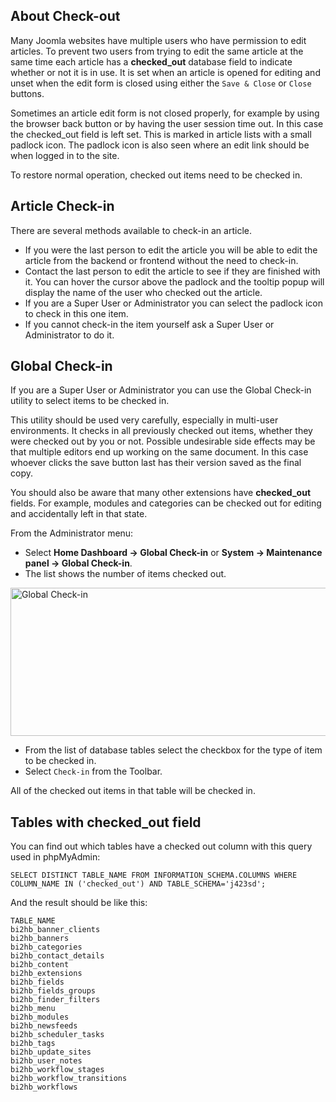 <!-- Filename: J4.x:Article_Check-out_and_Check-in / Display title: Article Check-out and Check-in -->

## About Check-out

Many Joomla websites have multiple users who have permission to edit
articles. To prevent two users from trying to edit the same article at
the same time each article has a **checked_out** database field to
indicate whether or not it is in use. It is set when an article is
opened for editing and unset when the edit form is closed using either
the `Save & Close` or `Close` buttons.

Sometimes an article edit form is not closed properly, for example by
using the browser back button or by having the user session time out. In
this case the checked_out field is left set. This is marked in article
lists with a small padlock icon. The padlock icon is also seen where an
edit link should be when logged in to the site.

To restore normal operation, checked out items need to be checked in.

## Article Check-in

There are several methods available to check-in an article.

- If you were the last person to edit the article you will be able to
  edit the article from the backend or frontend without the need to
  check-in.
- Contact the last person to edit the article to see if they are
  finished with it. You can hover the cursor above the padlock and the
  tooltip popup will display the name of the user who checked out the
  article.
- If you are a Super User or Administrator you can select the padlock
  icon to check in this one item.
- If you cannot check-in the item yourself ask a Super User or
  Administrator to do it.

## Global Check-in

If you are a Super User or Administrator you can use the Global Check-in
utility to select items to be checked in.

This utility should be used very carefully, especially in multi-user
environments. It checks in all previously checked out items, whether
they were checked out by you or not. Possible undesirable side effects
may be that multiple editors end up working on the same document. In
this case whoever clicks the save button last has their version saved as
the final copy.

You should also be aware that many other extensions have **checked_out**
fields. For example, modules and categories can be checked out for
editing and accidentally left in that state.

From the Administrator menu:

- Select **Home Dashboard **→** Global Check-in** or
  **System **→** Maintenance panel **→** Global Check-in**.
- The list shows the number of items checked out.

<img
src="https://docs.joomla.org/images/thumb/6/65/J4x-global-checkin-en.png/800px-J4x-global-checkin-en.png"
class="thumbborder" decoding="async"
srcset="https://docs.joomla.org/images/6/65/J4x-global-checkin-en.png 1.5x"
data-file-width="1000" data-file-height="296" width="800" height="237"
alt="Global Check-in" />

- From the list of database tables select the checkbox for the type of
  item to be checked in.
- Select `Check-in` from the Toolbar.

All of the checked out items in that table will be checked in.

## Tables with checked_out field

You can find out which tables have a checked out column with this query
used in phpMyAdmin:

    SELECT DISTINCT TABLE_NAME FROM INFORMATION_SCHEMA.COLUMNS WHERE COLUMN_NAME IN ('checked_out') AND TABLE_SCHEMA='j423sd';

And the result should be like this:

    TABLE_NAME     
    bi2hb_banner_clients
    bi2hb_banners
    bi2hb_categories
    bi2hb_contact_details
    bi2hb_content
    bi2hb_extensions
    bi2hb_fields
    bi2hb_fields_groups
    bi2hb_finder_filters
    bi2hb_menu
    bi2hb_modules
    bi2hb_newsfeeds
    bi2hb_scheduler_tasks
    bi2hb_tags
    bi2hb_update_sites
    bi2hb_user_notes
    bi2hb_workflow_stages
    bi2hb_workflow_transitions
    bi2hb_workflows
